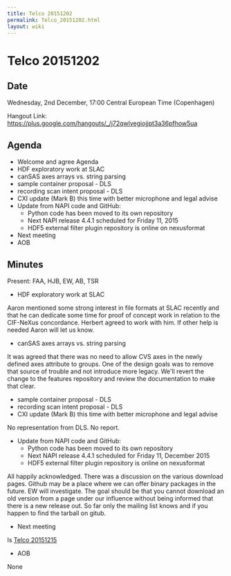 ```yaml
---
title: Telco 20151202
permalink: Telco_20151202.html
layout: wiki
---
```

Telco 20151202
==============

Date
----

Wednesday, 2nd December, 17:00 Central European Time (Copenhagen)

Hangout Link:
<https://plus.google.com/hangouts/_/j72qwlvegiojjpt3a36pfhow5ua>

Agenda
------

-   Welcome and agree Agenda
-   HDF exploratory work at SLAC
-   canSAS axes arrays vs. string parsing
-   sample container proposal - DLS
-   recording scan intent proposal - DLS
-   CXI update (Mark B) this time with better microphone and legal
    advise
-   Update from NAPI code and GitHub:
    -   Python code has been moved to its own repository
    -   Next NAPI release 4.4.1 scheduled for Friday 11, 2015
    -   HDF5 external filter plugin repository is online on nexusformat
-   Next meeting
-   AOB

Minutes
-------

Present: FAA, HJB, EW, AB, TSR

-   HDF exploratory work at SLAC

  
  
Aaron mentioned some strong interest in file formats at SLAC recently
and that he can dedicate some time for proof of concept work in relation
to the CIF-NeXus concordance. Herbert agreed to work with him. If other
help is needed Aaron will let us know.

-   canSAS axes arrays vs. string parsing

  
  
It was agreed that there was no need to allow CVS axes in the newly
defined axes attribute to groups. One of the design goals was to remove
that source of trouble and not introduce more legacy. We'll revert the
change to the features repository and review the documentation to make
that clear.

-   sample container proposal - DLS
-   recording scan intent proposal - DLS
-   CXI update (Mark B) this time with better microphone and legal
    advise

  
  
No representation from DLS. No report.

-   Update from NAPI code and GitHub:
    -   Python code has been moved to its own repository
    -   Next NAPI release 4.4.1 scheduled for Friday 11, December 2015
    -   HDF5 external filter plugin repository is online on nexusformat

  
  
All happily acknowledged. There was a discussion on the various download
pages. Github may be a place where we can offer binary packages in the
future. EW will investigate. The goal should be that you cannot download
an old version from a page under our influence without being informed
that there is a new release out. So far only the mailing list knows and
if you happen to find the tarball on gitub.

-   Next meeting

  
  
Is [Telco 20151215](Telco_20151215.html "wikilink")

-   AOB

  
  
None
